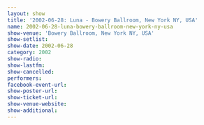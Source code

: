 ```yaml
---
layout: show
title: '2002-06-28: Luna - Bowery Ballroom, New York NY, USA'
name: 2002-06-28-luna-bowery-ballroom-new-york-ny-usa
show-venue: 'Bowery Ballroom, New York NY, USA'
show-setlist: 
show-date: 2002-06-28
category: 2002
show-radio: 
show-lastfm: 
show-cancelled: 
performers: 
facebook-event-url: 
show-poster-url: 
show-ticket-url: 
show-venue-website: 
show-additional: 
---
```


